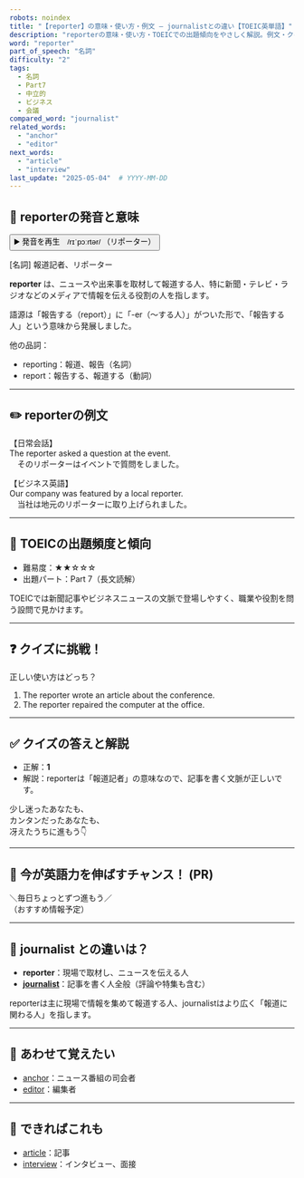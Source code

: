 ```yaml
---
robots: noindex
title: "【reporter】の意味・使い方・例文 ― journalistとの違い【TOEIC英単語】"
description: "reporterの意味・使い方・TOEICでの出題傾向をやさしく解説。例文・クイズ付きでjournalistとの違いもわかりやすく学べます。"
word: "reporter"
part_of_speech: "名詞"
difficulty: "2"
tags:
  - 名詞
  - Part7
  - 中立的
  - ビジネス
  - 会議
compared_word: "journalist"
related_words:
  - "anchor"
  - "editor"
next_words:
  - "article"
  - "interview"
last_update: "2025-05-04"  # YYYY-MM-DD
---
```


## 🔰 reporterの発音と意味

<button class="play-audio" onclick="playTTS('reporter')">
  <span class="play-audio-main">
    ▶️ 発音を再生　/rɪˈpɔːrtər/
  </span>
  <span class="play-audio-sub">
    （リポーター）
  </span>
</button>

[名詞] 報道記者、リポーター

**reporter** は、ニュースや出来事を取材して報道する人、特に新聞・テレビ・ラジオなどのメディアで情報を伝える役割の人を指します。

語源は「報告する（report）」に「-er（～する人）」がついた形で、「報告する人」という意味から発展しました。

他の品詞：  
- reporting：報道、報告（名詞）
- report：報告する、報道する（動詞）

---

## ✏️ reporterの例文

【日常会話】  
The reporter asked a question at the event.  
　そのリポーターはイベントで質問をしました。

【ビジネス英語】  
Our company was featured by a local reporter.  
　当社は地元のリポーターに取り上げられました。

---

## 🎯 TOEICの出題頻度と傾向

- 難易度：★★☆☆☆
- 出題パート：Part 7（長文読解）

TOEICでは新聞記事やビジネスニュースの文脈で登場しやすく、職業や役割を問う設問で見かけます。

---

## ❓ クイズに挑戦！

正しい使い方はどっち？

1. The reporter wrote an article about the conference.  
2. The reporter repaired the computer at the office.

---

## ✅ クイズの答えと解説

- 正解：**1**
- 解説：reporterは「報道記者」の意味なので、記事を書く文脈が正しいです。

少し迷ったあなたも、  
カンタンだったあなたも、  
冴えたうちに進もう👇️

---

## 🚀 今が英語力を伸ばすチャンス！ (PR)

<div class="info-center">
＼毎日ちょっとずつ進もう／<br>  
（おすすめ情報予定）
</div>

---

## 🤔  journalist との違いは？

- **reporter**：現場で取材し、ニュースを伝える人
- **[journalist](/journalist)**：記事を書く人全般（評論や特集も含む）

reporterは主に現場で情報を集めて報道する人、journalistはより広く「報道に関わる人」を指します。

---

## 🧩 あわせて覚えたい

- [anchor](/anchor)：ニュース番組の司会者
- [editor](/editor)：編集者

---

## 📖 できればこれも

- [article](/article)：記事
- [interview](/interview)：インタビュー、面接

<!-- cvid: aid48_bid11 -->
